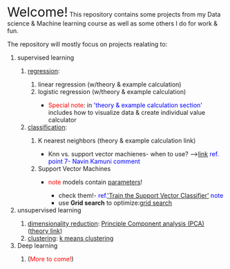 <span style='font-size:30px'>Welcome!</span>
This repository contains some projects from my Data science & Machine learning course as well as some others I do for work & fun.

The repository will mostly focus on projects realating to:
<ol>
    <li>supervised learning</li>
    <ol>
        <li><u>regression</u>:</li>
        <ol>
            <li>linear regression (w/theory & example calculation)</li> 
            <li>logistic regression (w/theory & example calculation)</li> 
            <ul>
                <li><span style='color:red'>Special note</span>: in <span style='color:blue'>'theory & example calculation section'</span> includes how to visualize data & create individual value calculator</li>
            </ul>
        </ol>
        <li><u>classification</u>:</li>
        <ol>
            <li>K nearest neighbors (theory & example calculation link)</li>
            <ul>
                <li>Knn vs. support vector machienes- when to use? --><a href='https://www.linkedin.com/advice/1/what-distinguishes-k-nearest-neighbors-from-support-muace'>link</a> <span style='color:blue'> ref. point 7-
    Navin Kamuni comment</span></li>
            </ul>
            <li>Support Vector Machines</li>
            <ul>
                <li><span style='color:red'>note</span> models contain <u>parameters</u>!</li>
                <ul>
                    <li>check them!- <span style='color:blue'>ref.<a href=#train_SVC>'Train the Support Vector Classifier'</a> note</span></li>
                    <li>use <b>Grid search</b> to optimize:<a href=#svm_grid_search>grid search</a></li>
                </ul>
            </ul>
        </ol>
    </ol>
    <li>unsupervised learning</li>
    <ol>
        <li><u>dimensionality reduction</u>: <a href=#pca>Principle Component analysis (PCA)</a> (<a href=#pca_theory>theory link</a>)</li>
        <li><u>clustering</u>: <a href=#k_means_clust>k means clustering</a></li>
    </ol>
    <li>Deep learning</li>
    <ol>
        <li>(<span style="color:red">More to come!</span>)</li>
    </ol>
</ol>

